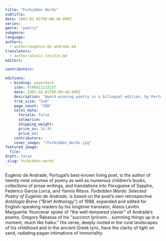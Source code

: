 ```yaml
---
title: "Forbidden Words"
subtitle:
date: 2003-02-01T06:00:48.000Z
series:
genre: "poetry"
subgenre:
language:
authors:
  - author/eugenio-de-andrade.md
translators:
  - author/alexis-levitin.md
editors:

contributors:

editions:
  - binding: paperback
    isbn: 9780811215237
    date: 2003-02-01T06:00:48.000Z
    description: "Award-winning poetry in a bilingual edition, by Portugal's best-known living poet. "
    trim_size: "5x8"
    page_count: "288"
    sales_data:
      forsale: false
      saleprice:
      shipping_weight:
      price_us: 16.95
      price_cn:
    contributors:
    cover_image: "/Forbidden_Words.jpg"
featured_image:
  file:
draft: false
_slug: forbidden-words
---
```


Eugénio de Andrade, Portugal’s best-known living poet, is the author of twenty-nine volumes of poetry as well as numerous children’s books, collections of prose writings, and translations into Poruguese of Sappho, Federico García Lorca, and Yannis Ritsos. _Forbidden Words: Selected Poetry of Eugénio de Andrade_, is based on the poet’s own retrospective _Antologia Breve_ ("Brief Anthology") of 1998, expanded and edited for English-speaking readers by his longtime translator, Alexis Levitin. Marguerite Yourcenar spoke of "the well-tempered clavier" of Andrade’s poems, Gregory Rabassa of his "succinct lyricism... summing things up in a moment, much like haiku." His verse, deeply rooted in the rural landscapes of his childhood and in the ancient Greek lyric, have the clarity of light on sand, radiating pagan intimations of immortality.

